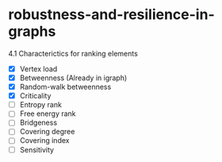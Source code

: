 # robustness-and-resilience-in-graphs

4.1 Characterictics for ranking elements

- [x] Vertex load
- [x] Betweenness (Already in igraph)
- [x] Random-walk betweenness
- [x] Criticality
- [ ] Entropy rank
- [ ] Free energy rank
- [ ] Bridgeness
- [ ] Covering degree
- [ ] Covering index
- [ ] Sensitivity
